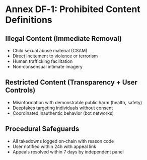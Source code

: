 # Annex DF‑1: Prohibited Content Definitions

## Illegal Content (Immediate Removal)
- Child sexual abuse material (CSAM)
- Direct incitement to violence or terrorism
- Human trafficking facilitation
- Non‑consensual intimate imagery

## Restricted Content (Transparency + User Controls)
- Misinformation with demonstrable public harm (health, safety)
- Deepfakes targeting individuals without consent
- Coordinated inauthentic behavior (bot networks)

## Procedural Safeguards
- All takedowns logged on‑chain with reason code
- User notified within 24h with appeal link
- Appeals resolved within 7 days by independent panel
